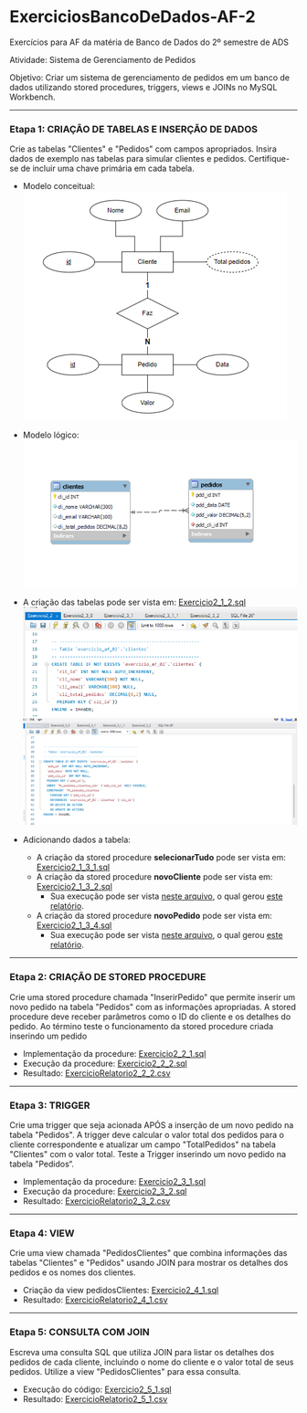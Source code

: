 # ExerciciosBancoDeDados-AF-2
Exercícios para AF da matéria de Banco de Dados do 2º semestre de ADS

Atividade: Sistema de Gerenciamento de Pedidos <br>

Objetivo: Criar um sistema de gerenciamento de pedidos em um banco de dados utilizando stored procedures, triggers, views e JOINs no MySQL Workbench.

---
### Etapa 1: CRIAÇÃO DE TABELAS E INSERÇÃO DE DADOS
Crie as tabelas "Clientes" e "Pedidos" com campos apropriados. Insira dados de exemplo nas tabelas para simular clientes e pedidos. Certifique-se de incluir uma chave primária em cada tabela.

* Modelo conceitual: <br>
   ![ExercicioModeloConceitual2_1_1.png](https://github.com/YasminBrazASilva/ExerciciosBancoDeDados-AF-2/blob/main/ExercicioModeloConceitual2_1_1.png)<br>
* Modelo lógico: <br>
   ![ExercicioModeloLogico2_1_1.png](https://github.com/YasminBrazASilva/ExerciciosBancoDeDados-AF-2/blob/main/ExercicioModeloLogico2_1_1.png)<br>
* A criação das tabelas pode ser vista em: [Exercicio2_1_2.sql](https://github.com/YasminBrazASilva/ExerciciosBancoDeDados-AF-2/blob/main/Exercicio2_1_2.sql) <br> 
  ![ExercicioTela2_1_2_1.png](https://github.com/YasminBrazASilva/ExerciciosBancoDeDados-AF-2/blob/main/ExercicioTela2_1_2_1.png)
  ![ExercicioTela2_1_2_2.png](https://github.com/YasminBrazASilva/ExerciciosBancoDeDados-AF-2/blob/main/ExercicioTela2_1_2_2.png)
  
* Adicionando dados a tabela:
  * A criação da stored procedure **selecionarTudo** pode ser vista em: [Exercicio2_1_3_1.sql](https://github.com/YasminBrazASilva/ExerciciosBancoDeDados-AF-2/blob/main/Exercicio2_1_3_1.sql) <br>
  * A criação da stored procedure **novoCliente** pode ser vista em: [Exercicio2_1_3_2.sql](https://github.com/YasminBrazASilva/ExerciciosBancoDeDados-AF-2/blob/main/Exercicio2_1_3_2.sql) <br>
    * Sua execução pode ser vista [neste arquivo](https://github.com/YasminBrazASilva/ExerciciosBancoDeDados-AF-2/blob/main/Exercicio2_1_3_3.sql), o qual gerou [este relatório](https://github.com/YasminBrazASilva/ExerciciosBancoDeDados-AF-2/blob/main/ExercicioRelatorio2_1_3_3.csv). <br>
  * A criação da stored procedure **novoPedido** pode ser vista em: [Exercicio2_1_3_4.sql](https://github.com/YasminBrazASilva/ExerciciosBancoDeDados-AF-2/blob/main/Exercicio2_1_3_4.sql) <br>
    * Sua execução pode ser vista [neste arquivo](https://github.com/YasminBrazASilva/ExerciciosBancoDeDados-AF-2/blob/main/Exercicio2_1_3_5.sql), o qual gerou [este relatório](https://github.com/YasminBrazASilva/ExerciciosBancoDeDados-AF-2/blob/main/ExercicioRelatorio2_1_3_5.csv). <br>

---
### Etapa 2: CRIAÇÃO DE STORED PROCEDURE
Crie uma stored procedure chamada "InserirPedido" que permite inserir um novo pedido na tabela "Pedidos" com as informações apropriadas. A stored procedure deve receber parâmetros como o ID do cliente e os detalhes do pedido. Ao término teste o funcionamento da stored procedure criada inserindo um pedido<br>
   * Implementação da procedure: [Exercicio2_2_1.sql](https://github.com/YasminBrazASilva/ExerciciosBancoDeDados-AF-2/blob/main/Exercicio2_2_1.sql)
   * Execução da procedure: [Exercicio2_2_2.sql](https://github.com/YasminBrazASilva/ExerciciosBancoDeDados-AF-2/blob/main/Exercicio2_2_2.sql)
   * Resultado: [ExercicioRelatorio2_2_2.csv](https://github.com/YasminBrazASilva/ExerciciosBancoDeDados-AF-2/blob/main/ExercicioRelatorio2_2_2.csv)

---
### Etapa 3: TRIGGER
Crie uma trigger que seja acionada APÓS a inserção de um novo pedido na tabela "Pedidos". A trigger deve calcular o valor total dos pedidos para o cliente correspondente e atualizar um campo "TotalPedidos" na tabela "Clientes" com o valor total. Teste a Trigger inserindo um novo pedido na tabela "Pedidos“.<br>
   * Implementação da procedure: [Exercicio2_3_1.sql](https://github.com/YasminBrazASilva/ExerciciosBancoDeDados-AF-2/blob/main/Exercicio2_3_1.sql)
   * Execução da procedure: [Exercicio2_3_2.sql](https://github.com/YasminBrazASilva/ExerciciosBancoDeDados-AF-2/blob/main/Exercicio2_3_2.sql)
   * Resultado: [ExercicioRelatorio2_3_2.csv](https://github.com/YasminBrazASilva/ExerciciosBancoDeDados-AF-2/blob/main/ExercicioRelatorio2_3_2.csv) 

---
### Etapa 4: VIEW
Crie uma view chamada "PedidosClientes" que combina informações das tabelas "Clientes" e "Pedidos" usando JOIN para mostrar os detalhes dos pedidos e os nomes dos clientes.<br>
   * Criação da view pedidosClientes: [Exercicio2_4_1.sql](https://github.com/YasminBrazASilva/ExerciciosBancoDeDados-AF-2/blob/main/Exercicio2_4_1.sql)
   * Resultado: [ExercicioRelatorio2_4_1.csv](https://github.com/YasminBrazASilva/ExerciciosBancoDeDados-AF-2/blob/main/ExercicioRelatorio2_4_1.csv) 

---
### Etapa 5: CONSULTA COM JOIN
Escreva uma consulta SQL que utiliza JOIN para listar os detalhes dos pedidos de cada cliente, incluindo o nome do cliente e o valor total de seus pedidos. Utilize a view "PedidosClientes" para essa consulta.<br>
  * Execução do código: [Exercicio2_5_1.sql](https://github.com/YasminBrazASilva/ExerciciosBancoDeDados-AF-2/blob/main/Exercicio2_5_1.sql)
  * Resultado: [ExercicioRelatorio2_5_1.csv](https://github.com/YasminBrazASilva/ExerciciosBancoDeDados-AF-2/blob/main/ExercicioRelatorio2_5_1.csv) 

